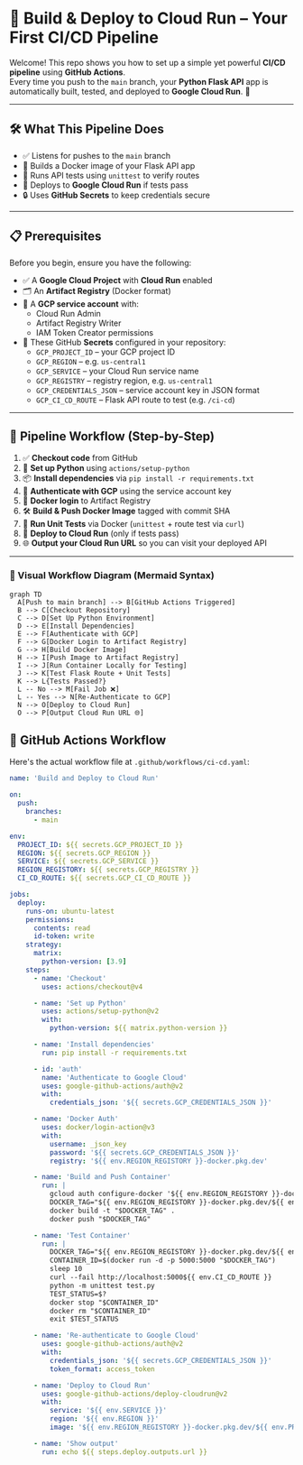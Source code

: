 # 🚀 Build & Deploy to Cloud Run – Your First CI/CD Pipeline

Welcome! This repo shows you how to set up a simple yet powerful **CI/CD pipeline** using **GitHub Actions**.  
Every time you push to the `main` branch, your **Python Flask API** app is automatically built, tested, and deployed to **Google Cloud Run**. 🎉

---

## 🛠️ What This Pipeline Does

- ✅ Listens for pushes to the `main` branch
- 🐳 Builds a Docker image of your Flask API app
- 🧪 Runs API tests using `unittest` to verify routes
- 🚀 Deploys to **Google Cloud Run** if tests pass
- 🔒 Uses **GitHub Secrets** to keep credentials secure

---

## 📋 Prerequisites

Before you begin, ensure you have the following:

- ✅ A **Google Cloud Project** with **Cloud Run** enabled
- 🗂️ An **Artifact Registry** (Docker format)
- 👤 A **GCP service account** with:
  - Cloud Run Admin
  - Artifact Registry Writer
  - IAM Token Creator permissions
- 🔐 These GitHub **Secrets** configured in your repository:
  - `GCP_PROJECT_ID` – your GCP project ID
  - `GCP_REGION` – e.g. `us-central1`
  - `GCP_SERVICE` – your Cloud Run service name
  - `GCP_REGISTRY` – registry region, e.g. `us-central1`
  - `GCP_CREDENTIALS_JSON` – service account key in JSON format
  - `GCP_CI_CD_ROUTE` – Flask API route to test (e.g. `/ci-cd`)

---

## 🔄 Pipeline Workflow (Step-by-Step)

1. ✅ **Checkout code** from GitHub
2. 🐍 **Set up Python** using `actions/setup-python`
3. 📦 **Install dependencies** via `pip install -r requirements.txt`
4. 🔐 **Authenticate with GCP** using the service account key
5. 🔑 **Docker login** to Artifact Registry
6. 🛠️ **Build & Push Docker Image** tagged with commit SHA
7. 🧪 **Run Unit Tests** via Docker (`unittest` + route test via `curl`)
8. 🚀 **Deploy to Cloud Run** (only if tests pass)
9. 🌐 **Output your Cloud Run URL** so you can visit your deployed API

---

### 🎨 Visual Workflow Diagram (Mermaid Syntax)




```mermaid
graph TD
  A[Push to main branch] --> B[GitHub Actions Triggered]
  B --> C[Checkout Repository]
  C --> D[Set Up Python Environment]
  D --> E[Install Dependencies]
  E --> F[Authenticate with GCP]
  F --> G[Docker Login to Artifact Registry]
  G --> H[Build Docker Image]
  H --> I[Push Image to Artifact Registry]
  I --> J[Run Container Locally for Testing]
  J --> K[Test Flask Route + Unit Tests]
  K --> L{Tests Passed?}
  L -- No --> M[Fail Job ❌]
  L -- Yes --> N[Re-Authenticate to GCP]
  N --> O[Deploy to Cloud Run]
  O --> P[Output Cloud Run URL 🌐]
```


## 📄 GitHub Actions Workflow

Here's the actual workflow file at `.github/workflows/ci-cd.yaml`:

```yaml
name: 'Build and Deploy to Cloud Run'

on:
  push:
    branches:
      - main

env:
  PROJECT_ID: ${{ secrets.GCP_PROJECT_ID }}
  REGION: ${{ secrets.GCP_REGION }}
  SERVICE: ${{ secrets.GCP_SERVICE }}
  REGION_REGISTORY: ${{ secrets.GCP_REGISTRY }}
  CI_CD_ROUTE: ${{ secrets.GCP_CI_CD_ROUTE }}

jobs:
  deploy:
    runs-on: ubuntu-latest
    permissions:
      contents: read
      id-token: write
    strategy:
      matrix:
        python-version: [3.9]
    steps:
      - name: 'Checkout'
        uses: actions/checkout@v4

      - name: 'Set up Python'
        uses: actions/setup-python@v2
        with:
          python-version: ${{ matrix.python-version }}

      - name: 'Install dependencies'
        run: pip install -r requirements.txt

      - id: 'auth'
        name: 'Authenticate to Google Cloud'
        uses: google-github-actions/auth@v2
        with:
          credentials_json: '${{ secrets.GCP_CREDENTIALS_JSON }}'

      - name: 'Docker Auth'
        uses: docker/login-action@v3
        with:
          username: _json_key
          password: '${{ secrets.GCP_CREDENTIALS_JSON }}'
          registry: '${{ env.REGION_REGISTORY }}-docker.pkg.dev'

      - name: 'Build and Push Container'
        run: |
          gcloud auth configure-docker '${{ env.REGION_REGISTORY }}-docker.pkg.dev'
          DOCKER_TAG="${{ env.REGION_REGISTORY }}-docker.pkg.dev/${{ env.PROJECT_ID }}/ci-cd/test:${{ github.sha }}"
          docker build -t "$DOCKER_TAG" .
          docker push "$DOCKER_TAG"

      - name: 'Test Container'
        run: |
          DOCKER_TAG="${{ env.REGION_REGISTORY }}-docker.pkg.dev/${{ env.PROJECT_ID }}/ci-cd/test:${{ github.sha }}"
          CONTAINER_ID=$(docker run -d -p 5000:5000 "$DOCKER_TAG")
          sleep 10
          curl --fail http://localhost:5000${{ env.CI_CD_ROUTE }}
          python -m unittest test.py
          TEST_STATUS=$?
          docker stop "$CONTAINER_ID"
          docker rm "$CONTAINER_ID"
          exit $TEST_STATUS

      - name: 'Re-authenticate to Google Cloud'
        uses: google-github-actions/auth@v2
        with:
          credentials_json: '${{ secrets.GCP_CREDENTIALS_JSON }}'
          token_format: access_token

      - name: 'Deploy to Cloud Run'
        uses: google-github-actions/deploy-cloudrun@v2
        with:
          service: '${{ env.SERVICE }}'
          region: '${{ env.REGION }}'
          image: '${{ env.REGION_REGISTORY }}-docker.pkg.dev/${{ env.PROJECT_ID }}/ci-cd/test:${{ github.sha }}'

      - name: 'Show output'
        run: echo ${{ steps.deploy.outputs.url }}
```

